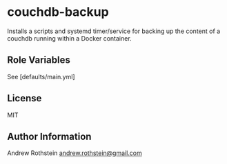 couchdb-backup
==============

Installs a scripts and systemd timer/service for backing up the content of a couchdb running within
a Docker container.

Role Variables
--------------

See [defaults/main.yml]

License
-------

MIT

Author Information
------------------

Andrew Rothstein andrew.rothstein@gmail.com
